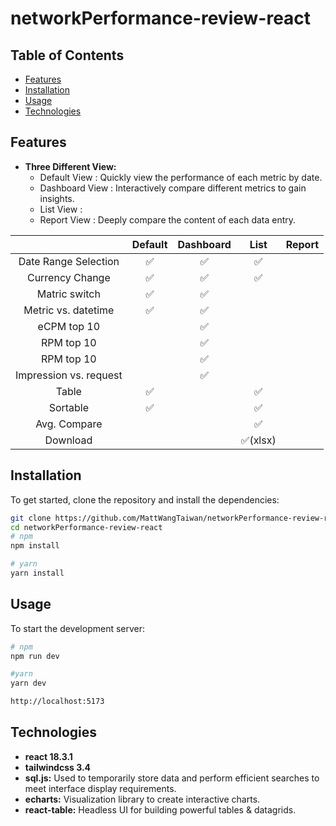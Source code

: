 # networkPerformance-review-react
 
## Table of Contents

- [Features](#features)
- [Installation](#installation)
- [Usage](#usage)
- [Technologies](#technologies)

## Features

- **Three Different View:**
  - Default View : Quickly view the performance of each metric by date.
  - Dashboard View : Interactively compare different metrics to gain insights.
  - List View : 
  - Report View : Deeply compare the content of each data entry.

|  | Default | Dashboard  | List  | Report  |
|:---------:|:---------:|:---------:|:---------:|:---------:|
| Date Range Selection | ✅ | ✅ | ✅ |  |
| Currency Change | ✅ | ✅ | ✅ |  |
| Matric switch | ✅ | ✅ |  |  |
| Metric vs. datetime | ✅ | ✅ |  |  |
| eCPM top 10 |  | ✅ |  |  |
| RPM top 10 |  | ✅ |  |  |
| RPM top 10 |  | ✅ |  |  |
| Impression vs. request |  | ✅ |  |  |
| Table | ✅ | | ✅ |  |
| Sortable | ✅ | | ✅ |  |
| Avg. Compare | | | ✅ |  |
| Download | | | ✅(xlsx) |  |

## Installation

To get started, clone the repository and install the dependencies:

```bash
git clone https://github.com/MattWangTaiwan/networkPerformance-review-react.git
cd networkPerformance-review-react
# npm
npm install

# yarn
yarn install
```

## Usage

To start the development server:

```bash
# npm
npm run dev

#yarn
yarn dev

http://localhost:5173
```

## Technologies
- **react 18.3.1**
- **tailwindcss 3.4**
- **sql.js:** Used to temporarily store data and perform efficient searches to meet interface display requirements.
- **echarts:** Visualization library to create interactive charts.
- **react-table:** Headless UI for building powerful tables & datagrids.
